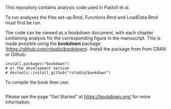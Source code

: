 This repository contains analysis code used in Pastoll et al.

To run analyses the files set-up.Rmd, Functions.Rmd and LoadData.Rmd must first be run.

The code can be viewed as a bookdown document, with each chapter containing analysis for the corresponding figure in the manuscript. This is made possible using the **bookdown** package (https://github.com/rstudio/bookdown). Install the package from from CRAN or Github:

```{r eval=FALSE}
install.packages("bookdown")
# or the development version
# devtools::install_github("rstudio/bookdown")
```
To compile the book then use:
```bookdown:::serve_book()
```

Please see the page "Get Started" at https://bookdown.org/ for more information.
